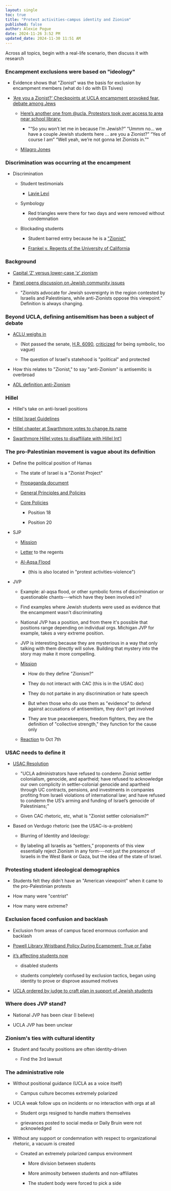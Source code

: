 ```yaml
---
layout: single
toc: true
title: "Protest activities-campus identity and Zionism"
published: false
author: Alexie Pogue
date: 2024-11-26 3:52 PM
updated_date: 2024-11-30 11:51 AM
---
```


Across all topics, begin with a real-life scenario, then discuss it with research 

### Encampment exclusions were based on "ideology"

- Evidence shows that "Zionist" was the basis for exclusion by encampment members (what do I do with Eli Tsives)

- [‘Are you a Zionist?’ Checkpoints at UCLA encampment provoked fear, debate among Jews](https://www.latimes.com/california/story/2024-05-09/are-you-a-zionist-checkpoints-at-ucla-encampment-provoked-debate-among-jewish-students)

	- [Here’s another one from @ucla. Protestors took over access to area near school library:](https://x.com/iambrianbj/status/1785215261529850007?s=61)

		- "“So you won’t let me in because I’m Jewish?” 
		“Ummm no…  we have a couple Jewish students here … are you a Zionist?”
		“Yes of course I am”
		“Well yeah, we’re not gonna  let Zionists in.”"

	- [Milagro Jones](https://www.tiktok.com/t/ZTNVnADbJ/)

### Discrimination was occurring at the encampment

- Discrimination 

	- Student testimonials

		- [Lavie Levi](https://dailybruin.com/2024/04/25/student-onlookers-express-differing-opinions-on-pro-palestine-encampment)

	- Symbology 

		- Red triangles were there for two days and were removed without condemnation 

	- Blockading students 

		- Student barred entry because he is a ["Zionist"](https://x.com/iambrianbj/status/1785215261529850007?s=61)

		- [Frankel v. Regents of the University of California](https://becketnewsite.s3.amazonaws.com/20240605222051/Complaint-in-Frankel-v.-Regents-of-UCLA.pdf)


### Background 

- [Capital ‘Z’ versus lower-case ‘z’ zionism](https://blogs.timesofisrael.com/capital-z-versus-lower-case-z-zionism/)

- [Panel opens discussion on Jewish community issues](https://dailybruin.com/2014/01/13/panel-opens-discussion-on-jewish-community-issues)

	- "Zionists advocate for Jewish sovereignty in the region contested by Israelis and Palestinians, while anti-Zionists oppose this viewpoint." Definition is always changing.

### Beyond UCLA, defining antisemitism has been a subject of debate

- [ACLU weighs in](https://www.aclu.org/documents/aclu-urges-congress-to-oppose-anti-semitism-awareness-act) 

	- (Not passed the senate, [H.R. 6090](https://www.congress.gov/118/bills/hr6090/BILLS-118hr6090eh.pdf), [criticized](https://raskin.house.gov/2024/5/rep-raskin-statement-on-h-r-6090) for being symbolic, too vague)

	- The question of Israel's statehood is "political" and protected
	
- How this relates to "Zionist," to say "anti-Zionism" is antisemitic is overbroad

- [ADL definition anti-Zionism](https://www.adl.org/resources/backgrounder/anti-zionism?gad_source=1&gclsrc=aw.ds) 

### Hillel

- Hillel's take on anti-Israeli positions 

- [Hillel Israel Guidelines](https://www.hillel.org/israel-guidelines/#:~:text=Hillel%20views%20Israel%20as%20a,to%20Jewish%20identification%20for%20students)

- [Hillel chapter at Swarthmore votes to change its name](https://www.insidehighered.com/news/2015/03/18/swarthmore-hillel-breaks-parent-organization-over-israel-issues)

- [Swarthmore Hillel votes to disaffiliate with Hillel Int’l](https://jewishchronicle.timesofisrael.com/swarthmore-hillel-votes-to-disaffiliate-with-hillel-intl/)


### The pro-Palestinian movement is vague about its definition

- Define the political position of Hamas

	- The state of Israel is a "Zionist Project"

	- [Propaganda document](https://www.palestinechronicle.com/wp-content/uploads/2024/01/PDF.pdf)

	- [General Principles and Policies](https://irp.fas.org/world/para/docs/hamas-2017.pdf)

	- [Core Policies](https://www.wilsoncenter.org/article/doctrine-hamas)

		- Position 18

		- Position 20

- SJP

	- [Mission](https://community.ucla.edu/studentorg/90)

	- [Letter](https://www.instagram.com/p/CygsqBTPKsQ/?hl=en&img_index=1) to the regents 

	- [Al-Aqsa Flood](https://www.reddit.com/r/ucla/comments/17bwsih/when_did_it_become_acceptable_to_openly/)

		- (this is also located in "protest activities-violence")


- JVP 

	- Example: al-aqsa flood, or other symbolic forms of discrimination or questionable chants---which have they been involved in? 

	- Find examples where Jewish students were used as evidence that the encampment wasn't discriminating

	- National JVP has a position, and from there it's possible that positions range depending on individual orgs. Michigan JVP for example, takes a very extreme position. 

	- JVP is interesting because they are mysterious in a way that only talking with them directly will solve. Building that mystery into the story may make it more compelling. 

	- [Mission](https://community.ucla.edu/studentorg/3992)

		- How do they define "Zionism?"

		- They do not interact with CAC (this is in the USAC doc)

		- They do not partake in any discrimination or hate speech

		- But when those who do use them as "evidence" to defend against accusations of antisemitism, they don't get involved

		- They are true peacekeepers, freedom fighters, they are the definition of "collective strength," they function for the cause only 

	- [Reaction](https://www.instagram.com/p/CyZwV-dO3Ue/?img_index=1) to Oct 7th 


### USAC needs to define it 

- [USAC Resolution](https://static1.squarespace.com/static/6508fc8793db9d26ceab8952/t/663f458d5f90ea7b2468c313/1715422605926/resolution.2024-02-20.A+Resolution+to+Boycott+and+Divest+from+Apartheid,+Ethnic+Cleansing,+and+Genocide.pdf)

	- "UCLA administrators have refused to condemn Zionist settler colonialism,
	genocide, and apartheid; have refused to acknowledge our own complicity in settler-colonial
	genocide and apartheid through UC contracts, pensions, and investments in companies
	profiting from Israeli violations of international law; and have refused to condemn the US’s
	arming and funding of Israel’s genocide of Palestinians;"

	- Given CAC rhetoric, etc, what is "Zionist settler colonialism?"

- Based on Verdugo rhetoric (see the USAC-is-a-problem)

	- Blurring of Identity and Ideology:

	- By labeling all Israelis as “settlers,” proponents of this view essentially reject Zionism in any form---not just the presence of Israelis in the West Bank or Gaza, but the idea of the state of Israel.

### Protesting student ideological demographics

- Students felt they didn't have an "American viewpoint" when it came to the pro-Palestinian protests

- How many were "centrist"

- How many were extreme? 


### Exclusion faced confusion and backlash

- Exclusion from areas of campus faced enormous confusion and backlash

- [Powell Library Wristband Policy During Ecampment: True or False](https://www.reddit.com/r/ucla/comments/1cnol2u/powell_library_wristband_policy_during_ecampment/)

- [it’s affecting students now](https://www.reddit.com/r/ucla/comments/1ch82s8/its_affecting_students_now/)

	- disabled students

	- students completely confused by exclusion tactics, began using identity to prove or disprove assumed motives

- [UCLA ordered by judge to craft plan in support of Jewish students](https://www.reddit.com/r/LosAngeles/comments/1efhxn3/ucla_ordered_by_judge_to_craft_plan_in_support_of/)

### Where does JVP stand?

- National JVP has been clear (I believe)

- UCLA JVP has been unclear

### Zionism's ties with cultural identity 

- Student and faculty positions are often identity-driven

	- Find the 3rd lawsuit


### The administrative role

- Without positional guidance (UCLA as a voice itself)

	- Campus culture becomes extremely polarized

- UCLA weak follow ups on incidents or no interaction with orgs at all 

	- Student orgs resigned to handle matters themselves

	- grievances posted to social media or Daily Bruin were not acknowledged 

- Without any support or condemnation with respect to organizational rhetoric, a vacuum is created

	- Created an extremely polarized campus environment 

		- More division between students

		- More animosity between students and non-affiliates

		- The student body were forced to pick a side